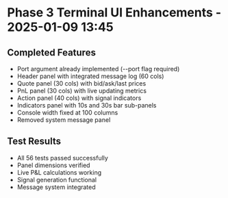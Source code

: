 # Phase 3 Terminal UI Enhancements - 2025-01-09 13:45

## Completed Features
- Port argument already implemented (--port flag required)
- Header panel with integrated message log (60 cols)
- Quote panel (30 cols) with bid/ask/last prices
- PnL panel (30 cols) with live updating metrics
- Action panel (40 cols) with signal indicators
- Indicators panel with 10s and 30s bar sub-panels
- Console width fixed at 100 columns
- Removed system message panel

## Test Results
- All 56 tests passed successfully
- Panel dimensions verified
- Live P&L calculations working
- Signal generation functional
- Message system integrated